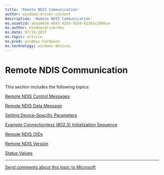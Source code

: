 ```yaml
---
title: 'Remote NDIS Communication'
author: windows-driver-content
Description: 'Remote NDIS Communication'
ms.assetid: abaa4434-4043-4265-92b9-81383c2080ce
ms.author: windowsdriverdev
ms.date: 07/31/2017
ms.topic: article
ms.prod: windows-hardware
ms.technology: windows-devices
---
```


# Remote NDIS Communication


## <a href="" id="ddk-remote-ndis-nr"></a>


This section includes the following topics:

[Remote NDIS Control Messages](remote-ndis-control-messages.md)

[Remote NDIS Data Message](remote-ndis-data-message.md)

[Setting Device-Specific Parameters](setting-device-specific-parameters.md)

[Example Connectionless (802.3) Initialization Sequence](example-connectionless--802-3--initialization-sequence.md)

[Remote NDIS OIDs](remote-ndis-oids.md)

[Remote NDIS Version](remote-ndis-version.md)

[Status Values](status-values.md)

--------------------
[Send comments about this topic to Microsoft](mailto:wsddocfb@microsoft.com?subject=Documentation%20feedback%20%5Bnetvista\netvista%5D:%20Remote%20NDIS%20%28RNDIS%29%20%20RELEASE:%20%287/31/2017%29&body=%0A%0APRIVACY%20STATEMENT%0A%0AWe%20use%20your%20feedback%20to%20improve%20the%20documentation.%20We%20don't%20use%20your%20email%20address%20for%20any%20other%20purpose,%20and%20we'll%20remove%20your%20email%20address%20from%20our%20system%20after%20the%20issue%20that%20you're%20reporting%20is%20fixed.%20While%20we're%20working%20to%20fix%20this%20issue,%20we%20might%20send%20you%20an%20email%20message%20to%20ask%20for%20more%20info.%20Later,%20we%20might%20also%20send%20you%20an%20email%20message%20to%20let%20you%20know%20that%20we've%20addressed%20your%20feedback.%0A%0AFor%20more%20info%20about%20Microsoft's%20privacy%20policy,%20see%20http://privacy.microsoft.com/en-us/default.aspx. "Send comments about this topic to Microsoft")